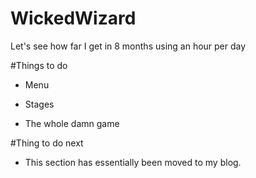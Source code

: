 # WickedWizard
Let's see how far I get in 8 months using an hour per day

#Things to do 


- Menu 

- Stages

- The whole damn game

#Thing to do next

- This section has essentially been moved to my blog. 


